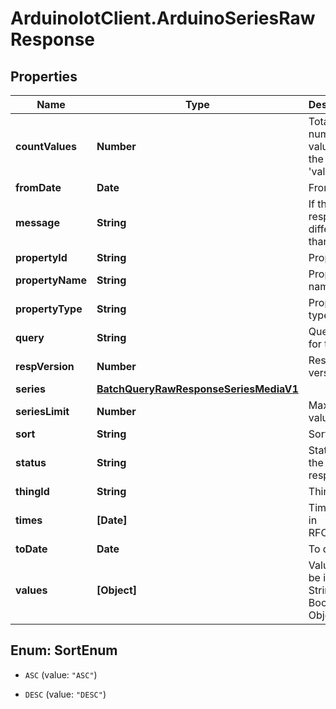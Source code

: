 # ArduinoIotClient.ArduinoSeriesRawResponse

## Properties

Name | Type | Description | Notes
------------ | ------------- | ------------- | -------------
**countValues** | **Number** | Total number of values in the array &#39;values&#39; | 
**fromDate** | **Date** | From date | 
**message** | **String** | If the response is different than &#39;ok&#39; | [optional] [default to &#39;&#39;]
**propertyId** | **String** | Property id | [optional] 
**propertyName** | **String** | Property name | [optional] 
**propertyType** | **String** | Property type | [optional] 
**query** | **String** | Query of for the data | 
**respVersion** | **Number** | Response version | 
**series** | [**BatchQueryRawResponseSeriesMediaV1**](BatchQueryRawResponseSeriesMediaV1.md) |  | 
**seriesLimit** | **Number** | Max of values | [optional] 
**sort** | **String** | Sorting | 
**status** | **String** | Status of the response | 
**thingId** | **String** | Thing id | [optional] 
**times** | **[Date]** | Timestamp in RFC3339 | 
**toDate** | **Date** | To date | 
**values** | **[Object]** | Values can be in Float, String, Bool, Object | 



## Enum: SortEnum


* `ASC` (value: `"ASC"`)

* `DESC` (value: `"DESC"`)




